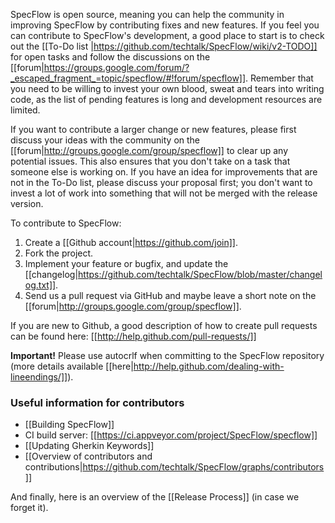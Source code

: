 SpecFlow is open source, meaning you can help the community in improving SpecFlow by contributing fixes and new features. If you feel you can contribute to SpecFlow's development, a good place to start is to check out the [[To-Do list |https://github.com/techtalk/SpecFlow/wiki/v2-TODO]] for open tasks and follow the discussions on the [[forum|https://groups.google.com/forum/?_escaped_fragment_=topic/specflow/#!forum/specflow]]. Remember that you need to be willing to invest your own blood, sweat and tears into writing code, as the list of pending features is long and development resources are limited.

If you want to contribute a larger change or new features, please first discuss your ideas with the community on the [[forum|http://groups.google.com/group/specflow]] to clear up any potential issues. This also ensures that you don't take on a task that someone else is working on. If you have an idea for improvements that are not in the To-Do list, please discuss your proposal first; you don't want to invest a lot of work into something that will not be merged with the release version.

To contribute to SpecFlow:

1. Create a [[Github account|https://github.com/join]].
1. Fork the project.
1. Implement your feature or bugfix, and update the [[changelog|https://github.com/techtalk/SpecFlow/blob/master/changelog.txt]].
1. Send us a pull request via GitHub and maybe leave a short note on the [[forum|http://groups.google.com/group/specflow]].

If you are new to Github, a good description of how to create pull requests can be found here: [[http://help.github.com/pull-requests/]]

**Important!** Please use autocrlf when committing to the SpecFlow repository (more details available [[here|http://help.github.com/dealing-with-lineendings/]]).

### Useful information for contributors

* [[Building SpecFlow]]
* CI build server: [[https://ci.appveyor.com/project/SpecFlow/specflow]]
* [[Updating Gherkin Keywords]]
* [[Overview of contributors and contributions|https://github.com/techtalk/SpecFlow/graphs/contributors]]

And finally, here is an overview of the [[Release Process]] (in case we forget it).